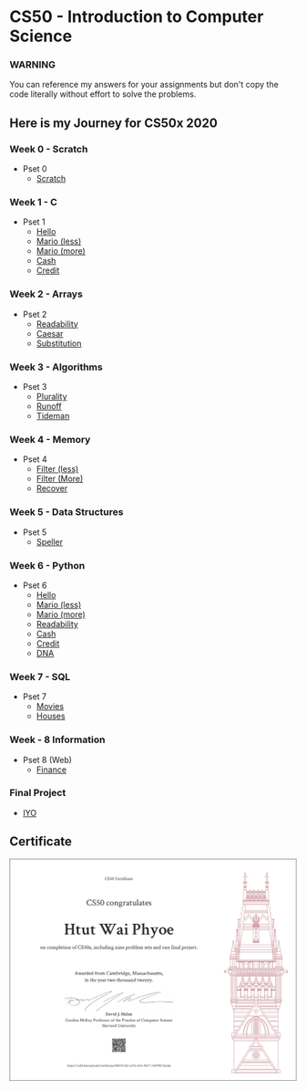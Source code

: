 # CS50 - Introduction to Computer Science

### WARNING

You can reference my answers for your assignments but don't copy the code literally without effort to solve the problems.

## Here is my Journey for CS50x 2020

### Week 0 - Scratch

- Pset 0
  - [Scratch](https://github.com/htutwaiphyoe/CS50/tree/master/Introduction%20to%20Computer%20Science/Week%200%20-%20Scratch "Scratch")

### Week 1 - C

- Pset 1
  - [Hello](https://github.com/htutwaiphyoe/CS50/blob/master/Introduction%20to%20Computer%20Science/Week%201%20-%20C/hello.c "Hello")
  - [Mario (less)](<https://github.com/htutwaiphyoe/CS50/blob/master/Introduction%20to%20Computer%20Science/Week%201%20-%20C/mario(Less).c> "Mario (less)")
  - [Mario (more)](<https://github.com/htutwaiphyoe/CS50/blob/master/Introduction%20to%20Computer%20Science/Week%201%20-%20C/mario(More).c> "Mario (more)")
  - [Cash](https://github.com/htutwaiphyoe/CS50/blob/master/Introduction%20to%20Computer%20Science/Week%201%20-%20C/cash.c "Cash")
  - [Credit](https://github.com/htutwaiphyoe/CS50/blob/master/Introduction%20to%20Computer%20Science/Week%201%20-%20C/credit.c "Credit")

### Week 2 - Arrays

- Pset 2
  - [Readability](https://github.com/htutwaiphyoe/CS50/blob/master/Introduction%20to%20Computer%20Science/Week%202%20-%20Array/readability.c "Readability")
  - [Caesar](https://github.com/htutwaiphyoe/CS50/blob/master/Introduction%20to%20Computer%20Science/Week%202%20-%20Array/caesar.c "Caesar")
  - [Substitution](https://github.com/htutwaiphyoe/CS50/blob/master/Introduction%20to%20Computer%20Science/Week%202%20-%20Array/substitution.c "Substitution")

### Week 3 - Algorithms

- Pset 3
  - [Plurality](https://github.com/htutwaiphyoe/CS50/blob/master/Introduction%20to%20Computer%20Science/Week%203%20-%20Algorithm/plurality.c "Plurality")
  - [Runoff](https://github.com/htutwaiphyoe/CS50/blob/master/Introduction%20to%20Computer%20Science/Week%203%20-%20Algorithm/runoff.c "Runoff")
  - [Tideman](https://github.com/htutwaiphyoe/CS50/blob/master/Introduction%20to%20Computer%20Science/Week%203%20-%20Algorithm/tideman.c "Tideman")

### Week 4 - Memory

- Pset 4
  - [Filter (less)](<https://github.com/htutwaiphyoe/CS50/tree/master/Introduction%20to%20Computer%20Science/Week%204%20-%20Memory/filter(less)> "Filter (less)")
  - [Filter (More)](<https://github.com/htutwaiphyoe/CS50/tree/master/Introduction%20to%20Computer%20Science/Week%204%20-%20Memory/filter(more)> "Filter (More)")
  - [Recover](https://github.com/htutwaiphyoe/CS50/tree/master/Introduction%20to%20Computer%20Science/Week%204%20-%20Memory/recover "Recover")

### Week 5 - Data Structures

- Pset 5
  - [Speller](https://github.com/htutwaiphyoe/CS50/tree/master/Introduction%20to%20Computer%20Science/Week%205%20-%20Data%20Structure/speller "Speller")

### Week 6 - Python

- Pset 6
  - [Hello](https://github.com/htutwaiphyoe/CS50/tree/master/Introduction%20to%20Computer%20Science/Week%206%20-%20Python/hello "Hello")
  - [Mario (less)](https://github.com/htutwaiphyoe/CS50/blob/master/Introduction%20to%20Computer%20Science/Week%206%20-%20Python/mario/less/mario.py "Mario (less)")
  - [Mario (more)](https://github.com/htutwaiphyoe/CS50/tree/master/Introduction%20to%20Computer%20Science/Week%206%20-%20Python/mario/more "Mario (more)")
  - [Readability](https://github.com/htutwaiphyoe/CS50/tree/master/Introduction%20to%20Computer%20Science/Week%206%20-%20Python/readability "Readability")
  - [Cash](https://github.com/htutwaiphyoe/CS50/tree/master/Introduction%20to%20Computer%20Science/Week%206%20-%20Python/cash "Cash")
  - [Credit](https://github.com/htutwaiphyoe/CS50/blob/master/Introduction%20to%20Computer%20Science/Week%206%20-%20Python/credit/credit.py "Credit")
  - [DNA](https://github.com/htutwaiphyoe/CS50/tree/master/Introduction%20to%20Computer%20Science/Week%206%20-%20Python/dna "DNA")

### Week 7 - SQL

- Pset 7
  - [Movies](https://github.com/htutwaiphyoe/CS50/tree/master/Introduction%20to%20Computer%20Science/Week%207%20-%20SQL/movies "Movies")
  - [Houses](https://github.com/htutwaiphyoe/CS50/tree/master/Introduction%20to%20Computer%20Science/Week%207%20-%20SQL/houses "Houses")

### Week - 8 Information

- Pset 8 (Web)
  - [Finance](https://github.com/htutwaiphyoe/CS50/tree/master/Introduction%20to%20Computer%20Science/Week%208%20-%20Information/finance "Finance")

### Final Project

- [IYO](https://github.com/htutwaiphyoe/IYO "IYO")

## Certificate

![Certificate](https://github.com/htutwaiphyoe/CS50/blob/master/Introduction%20to%20Computer%20Science/Certificate/Certificate.png)
